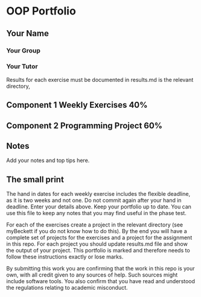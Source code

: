 
# OOP Portfolio
## Your Name
### Your Group 
### Your Tutor 


Results for each exercise must be documented in results.md is the relevant directory,  

## Component 1 Weekly Exercises 40%

## Component 2 Programming Project 60%

## Notes
Add your notes and top tips here.

## The small print
The hand in dates for each weekly exercise includes the flexible deadline, as it is two weeks and not one.
Do not commit again after your hand in deadline.
Enter your details above. Keep your portfolio up to date.
You can use this file to keep any notes that you may find useful in the phase test.

For each of the exercises create a project in the relevant directory (see myBeckett if you do not know how to do this).
By the end you will have a complete set of projects for the exercises and a project for the assignment in this repo.
For each project you should update results.md file and show the output of your project.
This portfolio is marked and therefore needs to follow these instructions exactly or lose marks.

By submitting this work you are confirming that the work in this repo is your own, with all credit given to any sources of help. Such sources might include software tools.
You also confirm that you have read and understood the regulations relating to academic misconduct.

